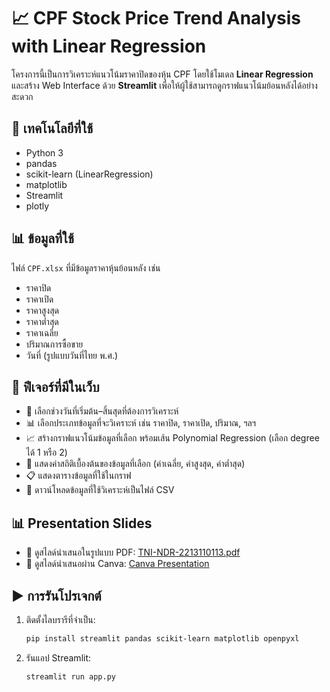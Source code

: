 # 📈 CPF Stock Price Trend Analysis with Linear Regression

โครงการนี้เป็นการวิเคราะห์แนวโน้มราคาปิดของหุ้น CPF โดยใช้โมเดล **Linear Regression** และสร้าง Web Interface ด้วย **Streamlit** เพื่อให้ผู้ใช้สามารถดูกราฟแนวโน้มย้อนหลังได้อย่างสะดวก

## 🔧 เทคโนโลยีที่ใช้
- Python 3
- pandas
- scikit-learn (LinearRegression)
- matplotlib
- Streamlit
- plotly

## 📊 ข้อมูลที่ใช้
ไฟล์ `CPF.xlsx` ที่มีข้อมูลราคาหุ้นย้อนหลัง เช่น
- ราคาปิด
- ราคาเปิด
- ราคาสูงสุด
- ราคาต่ำสุด
- ราคาเฉลี่ย
- ปริมาณการซื้อขาย
- วันที่ (รูปแบบวันที่ไทย พ.ศ.)

## 📌 ฟีเจอร์ที่มีในเว็บ
- 📅 เลือกช่วงวันที่เริ่มต้น–สิ้นสุดที่ต้องการวิเคราะห์
- 📊 เลือกประเภทข้อมูลที่จะวิเคราะห์ เช่น ราคาปิด, ราคาเปิด, ปริมาณ, ฯลฯ
- 📈 สร้างกราฟแนวโน้มข้อมูลที่เลือก พร้อมเส้น Polynomial Regression (เลือก degree ได้ 1 หรือ 2)
- 🧮 แสดงค่าสถิติเบื้องต้นของข้อมูลที่เลือก (ค่าเฉลี่ย, ค่าสูงสุด, ค่าต่ำสุด)
- 📋 แสดงตารางข้อมูลที่ใช้ในกราฟ
- 💾 ดาวน์โหลดข้อมูลที่ใช้วิเคราะห์เป็นไฟล์ CSV

## 📊 Presentation Slides

- 📄 ดูสไลด์นำเสนอในรูปแบบ PDF: [TNI-NDR-2213110113.pdf](slides/TNI-NDR-2213110113.pdf)  
- 🎨 ดูสไลด์นำเสนอผ่าน Canva: [Canva Presentation](https://www.canva.com/design/DAGoR3CeYFc/HxeHUYnfrVmpSY1t0tMzeg/edit?utm_content=DAGoR3CeYFc&utm_campaign=designshare&utm_medium=link2&utm_source=sharebutton)



## ▶️ การรันโปรเจกต์

1. ติดตั้งไลบรารีที่จำเป็น:
   ```bash
   pip install streamlit pandas scikit-learn matplotlib openpyxl

2. รันแอป Streamlit:
   ```bash
   streamlit run app.py
